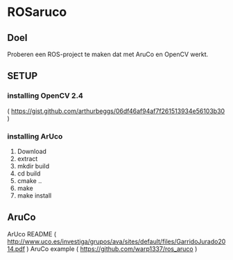 # ROSaruco

## Doel

Proberen een ROS-project te maken dat met AruCo en OpenCV werkt.

## SETUP

### installing OpenCV 2.4 
( https://gist.github.com/arthurbeggs/06df46af94af7f261513934e56103b30 )
### installing ArUco 
1. Download
2. extract
3. mkdir build
4. cd build
5. cmake ..
6. make
7. make install

 
## AruCo
ArUco README ( http://www.uco.es/investiga/grupos/ava/sites/default/files/GarridoJurado2014.pdf )
AruCo example ( https://github.com/warp1337/ros_aruco ) 
